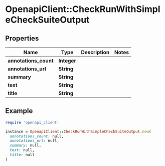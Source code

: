 # OpenapiClient::CheckRunWithSimpleCheckSuiteOutput

## Properties

| Name | Type | Description | Notes |
| ---- | ---- | ----------- | ----- |
| **annotations_count** | **Integer** |  |  |
| **annotations_url** | **String** |  |  |
| **summary** | **String** |  |  |
| **text** | **String** |  |  |
| **title** | **String** |  |  |

## Example

```ruby
require 'openapi_client'

instance = OpenapiClient::CheckRunWithSimpleCheckSuiteOutput.new(
  annotations_count: null,
  annotations_url: null,
  summary: null,
  text: null,
  title: null
)
```

